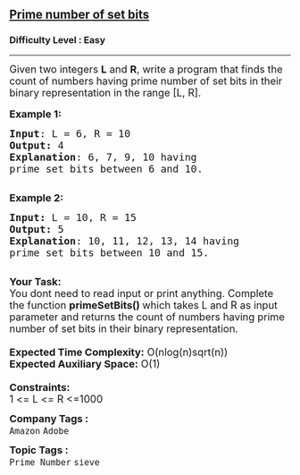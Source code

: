 <h2><a href="https://www.geeksforgeeks.org/problems/prime-number-of-set-bits4632/1?page=2&category=Prime%20Number,sieve&sortBy=submissions">Prime number of set bits</a></h2><h3>Difficulty Level : Easy</h3><hr><div class="problems_problem_content__Xm_eO"><p><span style="font-size:18px">Given two integers <strong>L</strong>&nbsp;and <strong>R</strong>, write a program that finds the count of numbers having prime number of set bits in their binary representation in the range [L, R].</span><br>
<br>
<span style="font-size:18px"><strong>Example 1:</strong></span></p>

<pre><span style="font-size:18px"><strong>Input</strong>: L = 6, R = 10
<strong>Output:</strong>&nbsp;4
<strong>Explanation</strong>: 6, 7, 9, 10 having
prime set bits between 6 and 10. </span>
</pre>

<p><br>
<span style="font-size:18px"><strong>Example 2:</strong></span></p>

<pre><span style="font-size:18px"><strong>Input: </strong>L = 10, R = 15
<strong>Output:&nbsp;</strong>5
<strong>Explanation</strong>: 10, 11, 12, 13, 14 having
prime set bits between 10 and 15.</span></pre>

<p><br>
<span style="font-size:18px"><strong>Your Task:&nbsp;&nbsp;</strong><br>
You dont need to read input or print anything. Complete the function <strong>primeSetBits()&nbsp;</strong>which takes L&nbsp;and R&nbsp;as input parameter and returns the&nbsp;count of numbers having prime number of set bits in their binary representation.<br>
<br>
<strong>Expected Time Complexity:</strong> O(nlog(n)sqrt(n))<br>
<strong>Expected Auxiliary Space:</strong> O(1)<br>
<br>
<strong>Constraints:</strong><br>
1 &lt;= L&nbsp;&lt;= R&nbsp;&lt;=1000</span></p>
</div><p><span style=font-size:18px><strong>Company Tags : </strong><br><code>Amazon</code>&nbsp;<code>Adobe</code>&nbsp;<br><p><span style=font-size:18px><strong>Topic Tags : </strong><br><code>Prime Number</code>&nbsp;<code>sieve</code>&nbsp;